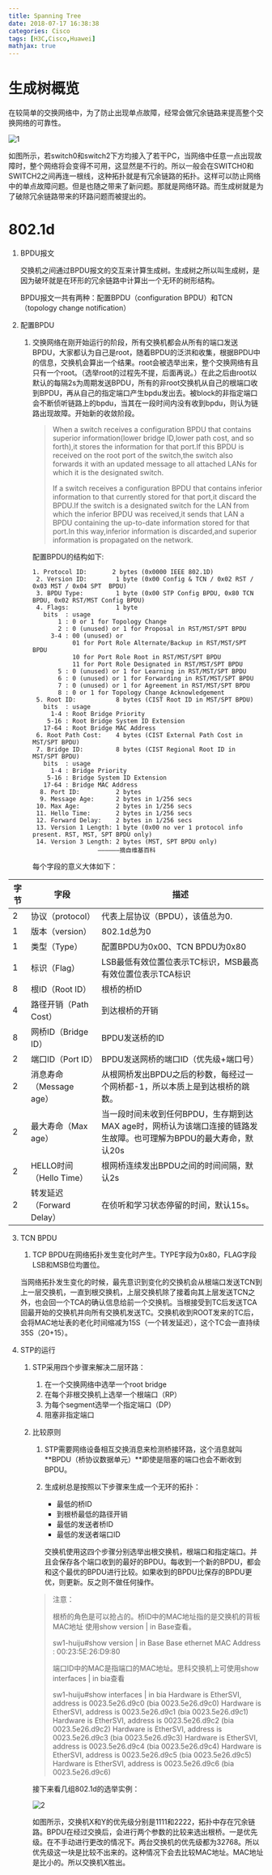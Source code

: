 ```yaml
---
title: Spanning Tree
date: 2018-07-17 16:38:38
categories: Cisco
tags: [H3C,Cisco,Huawei]
mathjax: true
---
```


# 生成树概览

在较简单的交换网络中，为了防止出现单点故障，经常会做冗余链路来提高整个交换网络的可靠性。

<!----more---->

![1](Spanning-Tree\1.png)

如图所示，若switch0和switch2下方均接入了若干PC，当网络中任意一点出现故障时，整个网络将会变得不可用，这显然是不行的。所以一般会在SWITCH0和SWITCH2之间再连一根线，这种拓扑就是有冗余链路的拓扑。这样可以防止网络中的单点故障问题。但是也随之带来了新问题。那就是网络环路。而生成树就是为了破除冗余链路带来的环路问题而被提出的。



# 802.1d

1. BPDU报文

   交换机之间通过BPDU报文的交互来计算生成树。生成树之所以叫生成树，是因为破环就是在环形的冗余链路中计算出一个无环的树形结构。

   BPDU报文一共有两种：配置BPDU（configuration BPDU）和TCN（topology change notification）

2. 配置BPDU

   1. 交换网络在刚开始运行的阶段，所有交换机都会从所有的端口发送BPDU，大家都认为自己是root，随着BPDU的泛洪和收集，根据BPDU中的信息，交换机会算出一个结果。root会被选举出来，整个交换网络有且只有一个root。（选举root的过程先不提，后面再说。）在此之后由root以默认的每隔2s为周期发送BPDU，所有的非root交换机从自己的根端口收到BPDU，再从自己的指定端口产生bpdu发出去。被block的非指定端口会不断侦听链路上的bpdu，当其在一段时间内没有收到bpdu，则认为链路出现故障。开始新的收敛阶段。

      > When a switch receives a configuration BPDU that contains superior information(lower bridge ID,lower path cost, and so forth),it stores the information for that port.If this BPDU is received on the root port of the switch,the switch also forwards it with an updated message to all attached LANs for which it is the designated switch. 
      >
      > If a switch receives a configuration BPDU that contains inferior information to that currently stored for that port,it discard the BPDU.If the switch is a designated switch for the LAN from which the inferior BPDU was received,it sends that LAN a BPDU containing the up-to-date information stored for that port.In this way,inferior information is discarded,and superior information is propagated on the network.

      配置BPDU的结构如下:

      ```unix
      1. Protocol ID:       2 bytes (0x0000 IEEE 802.1D)
       2. Version ID:        1 byte (0x00 Config & TCN / 0x02 RST / 0x03 MST / 0x04 SPT  BPDU) 
       3. BPDU Type:         1 byte (0x00 STP Config BPDU, 0x80 TCN BPDU, 0x02 RST/MST Config BPDU)
       4. Flags:             1 byte
         bits  : usage
             1 : 0 or 1 for Topology Change
             2 : 0 (unused) or 1 for Proposal in RST/MST/SPT BPDU
           3-4 : 00 (unused) or
                 01 for Port Role Alternate/Backup in RST/MST/SPT BPDU
                 10 for Port Role Root in RST/MST/SPT BPDU
                 11 for Port Role Designated in RST/MST/SPT BPDU
             5 : 0 (unused) or 1 for Learning in RST/MST/SPT BPDU
             6 : 0 (unused) or 1 for Forwarding in RST/MST/SPT BPDU
             7 : 0 (unused) or 1 for Agreement in RST/MST/SPT BPDU
             8 : 0 or 1 for Topology Change Acknowledgement
       5. Root ID:           8 bytes (CIST Root ID in MST/SPT BPDU)
         bits  : usage
           1-4 : Root Bridge Priority
          5-16 : Root Bridge System ID Extension
         17-64 : Root Bridge MAC Address
       6. Root Path Cost:    4 bytes (CIST External Path Cost in MST/SPT BPDU)
       7. Bridge ID:         8 bytes (CIST Regional Root ID in MST/SPT BPDU)
         bits  : usage
           1-4 : Bridge Priority 
          5-16 : Bridge System ID Extension
         17-64 : Bridge MAC Address
        8. Port ID:          2 bytes
        9. Message Age:      2 bytes in 1/256 secs
       10. Max Age:          2 bytes in 1/256 secs
       11. Hello Time:       2 bytes in 1/256 secs
       12. Forward Delay:    2 bytes in 1/256 secs
       13. Version 1 Length: 1 byte (0x00 no ver 1 protocol info present. RST, MST, SPT BPDU only)
       14. Version 3 Length: 2 bytes (MST, SPT BPDU only)
       					——————摘自维基百科
      ```

      每个字段的意义大体如下：

| 字节 | 字段                      | 描述                                                         |
| ---- | ------------------------- | ------------------------------------------------------------ |
| 2    | 协议（protocol）          | 代表上层协议（BPDU），该值总为0.                             |
| 1    | 版本（version）           | 802.1d总为0                                                  |
| 1    | 类型（Type）              | 配置BPDU为0x00、TCN BPDU为0x80                               |
| 1    | 标识（Flag）              | LSB最低有效位置位表示TC标识，MSB最高有效位置位表示TCA标识    |
| 8    | 根ID（Root ID）           | 根桥的桥ID                                                   |
| 4    | 路径开销（Path Cost）     | 到达根桥的开销                                               |
| 8    | 网桥ID（Bridge ID）       | BPDU发送桥的ID                                               |
| 2    | 端口ID（Port ID）         | BPDU发送网桥的端口ID（优先级+端口号）                        |
| 2    | 消息寿命（Message age）   | 从根网桥发出BPDU之后的秒数，每经过一个网桥都-1，所以本质上是到达根桥的跳数。 |
| 2    | 最大寿命（Max age）       | 当一段时间未收到任何BPDU，生存期到达MAX age时，网桥认为该端口连接的链路发生故障。也可理解为BPDU的最大寿命，默认20s |
| 2    | HELLO时间（Hello Time）   | 根网桥连续发出BPDU之间的时间间隔，默认2s                     |
| 2    | 转发延迟（Forward Delay） | 在侦听和学习状态停留的时间，默认15s。                        |

3. TCN BPDU

   1. TCP BPDU在网络拓扑发生变化时产生。TYPE字段为0x80，FLAG字段LSB和MSB位均置位。

   当网络拓扑发生变化的时候，最先意识到变化的交换机会从根端口发送TCN到上一层交换机，一直到根交换机，上层交换机除了接着向其上层发送TCN之外，也会回一个TCA的确认信息给前一个交换机。当根接受到TC后发送TCA回最开始的交换机并向所有交换机发送TC。交换机收到ROOT发来的TC后，会将MAC地址表的老化时间缩减为15S（一个转发延迟），这个TC会一直持续35S（20+15）。

4. STP的运行

   1. STP采用四个步骤来解决二层环路：

      1. 在一个交换网络中选举一个root bridge
      2. 在每个非根交换机上选举一个根端口（RP）
      3. 为每个segment选举一个指定端口（DP）
      4. 阻塞非指定端口

   2. 比较原则

      1. STP需要网络设备相互交换消息来检测桥接环路，这个消息就叫**BPDU（桥协议数据单元）**即使是阻塞的端口也会不断收到BPDU。

      2. 生成树总是按照以下步骤来生成一个无环的拓扑：

         - 最低的桥ID
         - 到根桥最低的路径开销
         - 最低的发送者桥ID
         - 最低的发送者端口ID

         交换机使用这四个步骤分别选举出根交换机，根端口和指定端口。并且会保存各个端口收到的最好的BPDU。每收到一个新的BPDU，都会和这个最优的BPDU进行比较。如果收到的BPDU比保存的BPDU更优，则更新。反之则不做任何操作。

      > 注意：
      >
      > 根桥的角色是可以抢占的。桥ID中的MAC地址指的是交换机的背板MAC地址 使用show version | in Base查看。
      >
      > sw1-huiju#show version | in Base
      > Base ethernet MAC Address       : 00:23:5E:26:D9:80
      >
      > 
      >
      > 
      >
      > 端口ID中的MAC是指端口的MAC地址。思科交换机上可使用show interfaces | in bia查看
      >
      > sw1-huiju#show interfaces | in bia
      >   Hardware is EtherSVI, address is 0023.5e26.d9c0 (bia 0023.5e26.d9c0)
      >   Hardware is EtherSVI, address is 0023.5e26.d9c1 (bia 0023.5e26.d9c1)
      >   Hardware is EtherSVI, address is 0023.5e26.d9c2 (bia 0023.5e26.d9c2)
      >   Hardware is EtherSVI, address is 0023.5e26.d9c3 (bia 0023.5e26.d9c3)
      >   Hardware is EtherSVI, address is 0023.5e26.d9c4 (bia 0023.5e26.d9c4)
      >   Hardware is EtherSVI, address is 0023.5e26.d9c5 (bia 0023.5e26.d9c5)
      >   Hardware is EtherSVI, address is 0023.5e26.d9c6 (bia 0023.5e26.d9c6)

      接下来看几组802.1d的选举实例：

      ![2](Spanning-Tree\2.png)

      如图所示，交换机X和Y的优先级分别是1111和2222，拓扑中存在冗余链路。BPDU在经过交换后，会进行两个参数的比较来选出根桥。一是优先级。在不手动进行更改的情况下。两台交换机的优先级都为32768。所以优先级这一块是比较不出来的。这种情况下会去比较MAC地址。MAC地址是比小的。所以交换机X胜出。